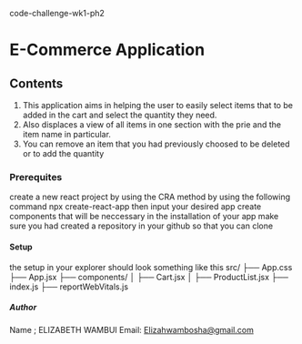  code-challenge-wk1-ph2

# E-Commerce Application 
## Contents 
1. This application aims in helping the user to easily select items that to be added in the cart and select the quantity they need.
2. Also displaces a view of all items in one section with the prie and the item name in particular.
3. You can remove an item that you had previously choosed to be deleted or to add the quantity 

### Prerequites 
create a new react project by using the CRA method by using the following command 
npx create-react-app then input your desired app
create components that will be neccessary in the installation of your app
make sure you had created a repository in your github so that you can clone 

#### Setup
the setup in your explorer should look something like this 
src/
├── App.css
├── App.jsx
├── components/
│   ├── Cart.jsx
│   ├── ProductList.jsx
├── index.js
├── reportWebVitals.js
 ##### Author 
 Name ; ELIZABETH WAMBUI
 Email: Elizahwambosha@gmail.com
  